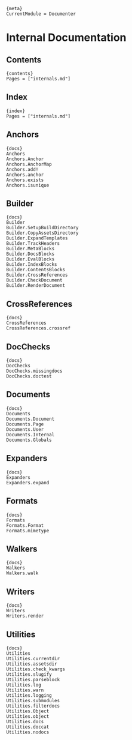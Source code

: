 
    {meta}
    CurrentModule = Documenter

# Internal Documentation

## Contents

    {contents}
    Pages = ["internals.md"]

## Index

    {index}
    Pages = ["internals.md"]

## Anchors

    {docs}
    Anchors
    Anchors.Anchor
    Anchors.AnchorMap
    Anchors.add!
    Anchors.anchor
    Anchors.exists
    Anchors.isunique

## Builder

    {docs}
    Builder
    Builder.SetupBuildDirectory
    Builder.CopyAssetsDirectory
    Builder.ExpandTemplates
    Builder.TrackHeaders
    Builder.MetaBlocks
    Builder.DocsBlocks
    Builder.EvalBlocks
    Builder.IndexBlocks
    Builder.ContentsBlocks
    Builder.CrossReferences
    Builder.CheckDocument
    Builder.RenderDocument

## CrossReferences

    {docs}
    CrossReferences
    CrossReferences.crossref

## DocChecks

    {docs}
    DocChecks
    DocChecks.missingdocs
    DocChecks.doctest

## Documents

    {docs}
    Documents
    Documents.Document
    Documents.Page
    Documents.User
    Documents.Internal
    Documents.Globals

## Expanders

    {docs}
    Expanders
    Expanders.expand

## Formats

    {docs}
    Formats
    Formats.Format
    Formats.mimetype

## Walkers

    {docs}
    Walkers
    Walkers.walk

## Writers

    {docs}
    Writers
    Writers.render

## Utilities

    {docs}
    Utilities
    Utilities.currentdir
    Utilities.assetsdir
    Utilities.check_kwargs
    Utilities.slugify
    Utilities.parseblock
    Utilities.log
    Utilities.warn
    Utilities.logging
    Utilities.submodules
    Utilities.filterdocs
    Utilities.Object
    Utilities.object
    Utilities.docs
    Utilities.doccat
    Utilities.nodocs
